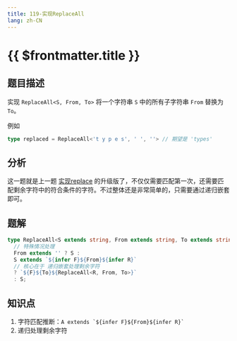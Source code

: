 ```yaml
---
title: 119-实现ReplaceAll
lang: zh-CN
---
```


# {{ $frontmatter.title }}

## 题目描述


实现 `ReplaceAll<S, From, To>` 将一个字符串 `S` 中的所有子字符串 `From` 替换为 `To`。

例如

```ts
type replaced = ReplaceAll<'t y p e s', ' ', ''> // 期望是 'types'
```

## 分析

这一题就是上一题 [实现replace](/medium/116-实现Replace.md) 的升级版了，不仅仅需要匹配第一次，还需要匹配剩余字符中的符合条件的字符。不过整体还是非常简单的，只需要通过递归嵌套即可。

## 题解

```ts
type ReplaceAll<S extends string, From extends string, To extends string> =
  // 特殊情况处理
  From extends '' ? S : 
  S extends `${infer F}${From}${infer R}`
  // 核心在于 递归嵌套处理剩余字符
  ? `${F}${To}${ReplaceAll<R, From, To>}`
  : S;
```

## 知识点

1. 字符匹配推断：```A extends `${infer F}${From}${infer R}` ```
2. 递归处理剩余字符